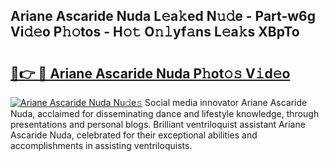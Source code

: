 ## Ariane Ascaride Nuda L𝚎a𝚔ed N𝚞𝚍e - Part-w6g Vi𝚍𝚎o P𝚑𝚘tos - H𝚘𝚝 O𝚗𝚕yf𝚊ns L𝚎a𝚔s XBpTo

# <h2><a href="http://kfdocl.oniu.top/?m=Ariane+Ascaride+Nuda">🔗👉 🔴 Ariane Ascaride Nuda P𝚑ot𝚘𝚜 V𝚒d𝚎o</a></h2>

[![Ariane Ascaride Nuda Nu𝚍e𝚜](https://i.imgur.com/0qMVB7G.gif)](http://kfdocl.oniu.top/?m=Ariane+Ascaride+Nuda)
Social media innovator Ariane Ascaride Nuda, acclaimed for disseminating dance and lifestyle knowledge, through presentations and personal blogs. Brilliant ventriloquist assistant Ariane Ascaride Nuda, celebrated for their exceptional abilities and accomplishments in assisting ventriloquists.  
